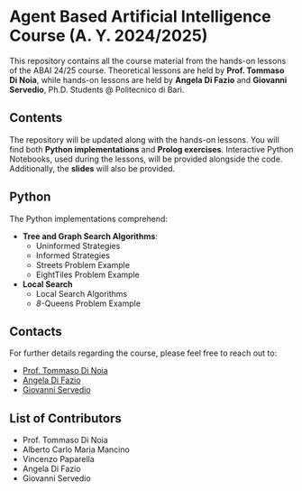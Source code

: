# Agent Based Artificial Intelligence Course (A. Y. 2024/2025)
This repository contains all the course material from the hands-on lessons of the ABAI 24/25 course. Theoretical lessons are held by **Prof. Tommaso Di Noia**, while hands-on lessons are held by **Angela Di Fazio** and **Giovanni Servedio**, Ph.D. Students @ Politecnico di Bari.

## Contents
The repository will be updated along with the hands-on lessons.
You will find both **Python implementations** and **Prolog exercises**.
Interactive Python Notebooks, used during the lessons, will be provided alongside the code.
Additionally, the **slides** will also be provided.

## Python
The Python implementations comprehend:
- **Tree and Graph Search Algorithms**:
	- Uninformed Strategies
	- Informed Strategies
	- Streets Problem Example
	- EightTiles Problem Example
- **Local Search**
	- Local Search Algorithms
	- _8_-Queens Problem Example

## Contacts
For further details regarding the course, please feel free to reach out to:
- [Prof. Tommaso Di Noia](tommaso.dinoia@poliba.it)
- [Angela Di Fazio](a.difazio@phd.poliba.it)
- [Giovanni Servedio](giovanni.servedio@poliba.it)

## List of Contributors
- Prof. Tommaso Di Noia
- Alberto Carlo Maria Mancino
- Vincenzo Paparella
- Angela Di Fazio
- Giovanni Servedio
